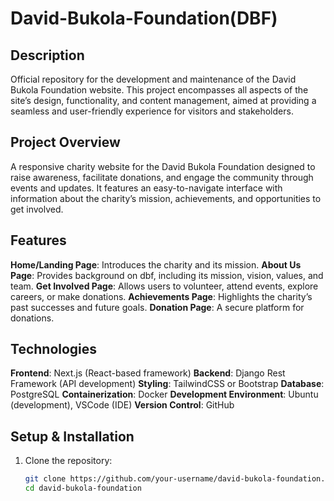 # David-Bukola-Foundation(DBF)

## Description
Official repository for the development and maintenance of the David Bukola Foundation website. This project encompasses all aspects of the site’s design, functionality, and content management, aimed at providing a seamless and user-friendly experience for visitors and stakeholders.

## Project Overview
A responsive charity website for the David Bukola Foundation designed to raise awareness, facilitate donations, and engage the community through events and updates. It features an easy-to-navigate interface with information about the charity’s mission, achievements, and opportunities to get involved.

## Features
**Home/Landing Page**: Introduces the charity and its mission.
**About Us Page**: Provides background on dbf, including its mission, vision, values, and team.
**Get Involved Page**: Allows users to volunteer, attend events, explore careers, or make donations.
**Achievements Page**: Highlights the charity’s past successes and future goals.
**Donation Page**: A secure platform for donations.

## Technologies
**Frontend**: Next.js (React-based framework)
**Backend**: Django Rest Framework (API development)
**Styling**: TailwindCSS or Bootstrap
**Database**: PostgreSQL
**Containerization**: Docker
**Development Environment**: Ubuntu (development), VSCode (IDE)
**Version Control**: GitHub

## Setup & Installation

1. Clone the repository:
   ```bash
   git clone https://github.com/your-username/david-bukola-foundation.git
   cd david-bukola-foundation
